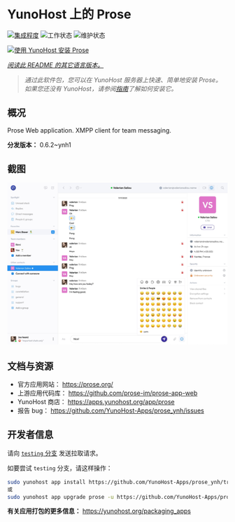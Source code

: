 <!--
注意：此 README 由 <https://github.com/YunoHost/apps/tree/master/tools/readme_generator> 自动生成
请勿手动编辑。
-->

# YunoHost 上的 Prose

[![集成程度](https://apps.yunohost.org/badge/integration/prose)](https://ci-apps.yunohost.org/ci/apps/prose/)
![工作状态](https://apps.yunohost.org/badge/state/prose)
![维护状态](https://apps.yunohost.org/badge/maintained/prose)

[![使用 YunoHost 安装 Prose](https://install-app.yunohost.org/install-with-yunohost.svg)](https://install-app.yunohost.org/?app=prose)

*[阅读此 README 的其它语言版本。](./ALL_README.md)*

> *通过此软件包，您可以在 YunoHost 服务器上快速、简单地安装 Prose。*  
> *如果您还没有 YunoHost，请参阅[指南](https://yunohost.org/install)了解如何安装它。*

## 概况

Prose Web application. XMPP client for team messaging.

**分发版本：** 0.6.2~ynh1

## 截图

![Prose 的截图](./doc/screenshots/screenshot.jpg)

## 文档与资源

- 官方应用网站： <https://prose.org/>
- 上游应用代码库： <https://github.com/prose-im/prose-app-web>
- YunoHost 商店： <https://apps.yunohost.org/app/prose>
- 报告 bug： <https://github.com/YunoHost-Apps/prose_ynh/issues>

## 开发者信息

请向 [`testing` 分支](https://github.com/YunoHost-Apps/prose_ynh/tree/testing) 发送拉取请求。

如要尝试 `testing` 分支，请这样操作：

```bash
sudo yunohost app install https://github.com/YunoHost-Apps/prose_ynh/tree/testing --debug
或
sudo yunohost app upgrade prose -u https://github.com/YunoHost-Apps/prose_ynh/tree/testing --debug
```

**有关应用打包的更多信息：** <https://yunohost.org/packaging_apps>
